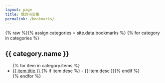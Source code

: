 ```yaml
---
layout: page
title: 我的书签集
permalink: /bookmarks/
---
```


{% raw %}{% assign categories = site.data.bookmarks %}
{% for category in categories %}
## {{ category.name }}
<ul class="bookmarks">
  {% for item in category.items %}
  <li>
    <a href="{{ item.url }}" target="_blank" rel="noopener">
      {{ item.title }}
    </a>
    {% if item.desc %} - {{ item.desc }}{% endif %}
  </li>
  {% endfor %}
</ul>
